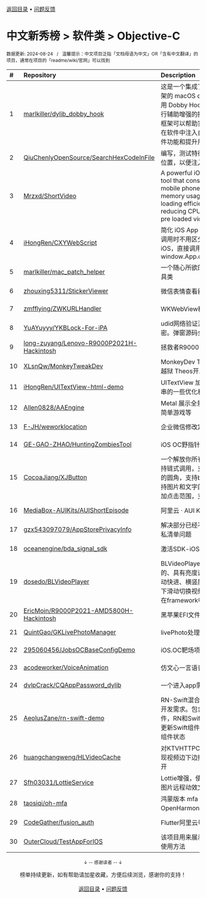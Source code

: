 <a href="https://github.com/GrowingGit/GitHub-Chinese-Top-Charts#github中文排行榜">返回目录</a> • <a href="/content/docs/feedback.md">问题反馈</a>

# 中文新秀榜 > 软件类 > Objective-C
<sub>数据更新: 2024-08-24&nbsp;&nbsp;&nbsp;/&nbsp;&nbsp;&nbsp;温馨提示：中文项目泛指「文档母语为中文」OR「含有中文翻译」的项目，通常在项目的「readme/wiki/官网」可以找到</sub>

|#|Repository|Description|Stars|Updated|Created|
|:-|:-|:-|:-|:-|:-|
|1|[marlkiller/dylib_dobby_hook](https://github.com/marlkiller/dylib_dobby_hook)|这是一个集成了 Dobby Hook 框架的 macOS dylib 项目，通过使用 Dobby Hook 框架来对软件进行辅助增强的操作。Dobby Hook 框架可以帮助实现钩子函数，从而在软件中注入自定义代码，拓展软件功能和提升用户体验。|216|2024-08-16|2024-01-14|
|2|[QiuChenlyOpenSource/SearchHexCodeInFile](https://github.com/QiuChenlyOpenSource/SearchHexCodeInFile)|编写，测试特征码在文件中的相对位置，以便注入绝对地址。|54|2024-03-15|2023-10-13|
|3|[Mrzxd/ShortVideo](https://github.com/Mrzxd/ShortVideo)|A powerful iOS short video SDK tool that considers various mobile phone performance, memory usage optimization, loading efficiency optimization, reducing CPU usage, optimizing pre loaded videos throug ...|19|2024-03-30|2024-03-26|
|4|[iHongRen/CXYWebScript](https://github.com/iHongRen/CXYWebScript)|简化 iOS App 与 H5 交互，H5在调用时不用区分Android还是iOS，直接调用方法 window.App.onSayHello('Hello')|18|2024-04-30|2024-04-10|
|5|[marlkiller/mac_patch_helper](https://github.com/marlkiller/mac_patch_helper)|一个随心所欲的 macOS Patch 工具类|18|2024-07-11|2024-04-09|
|6|[zhouxing5311/StickerViewer](https://github.com/zhouxing5311/StickerViewer)|微信表情查看器|12|2024-02-28|2024-02-27|
|7|[zmfflying/ZWKURLHandler](https://github.com/zmfflying/ZWKURLHandler)|WKWebView秒开demo|9|2024-04-20|2023-09-12|
|8|[YuAYuyyy/YKBLock-For-iPA](https://github.com/YuAYuyyy/YKBLock-For-iPA)|udid网络验证源码，后台部分加密。弹窗源码全开源|8|2024-04-15|2024-04-10|
|9|[long-zuyang/Lenovo-R9000P2021H-Hackintosh](https://github.com/long-zuyang/Lenovo-R9000P2021H-Hackintosh)|拯救者R9000P2021H黑苹果EFI|8|2024-06-19|2024-04-03|
|10|[XLsnQw/MonkeyTweakDev](https://github.com/XLsnQw/MonkeyTweakDev)|MonkeyDev Tweak 支持最新无根越狱 Theos开发|6|2024-07-27|2024-07-26|
|11|[iHongRen/UITextView-html-demo](https://github.com/iHongRen/UITextView-html-demo)|UITextView 加载 HTML 文本字符串的一些优化和注意事项 Demo|6|2024-04-24|2024-04-21|
|12|[Allen0828/AAEngine](https://github.com/Allen0828/AAEngine)|Metal 展示全景地图、3D模型、简单游戏等|5|2024-05-12|2024-03-25|
|13|[F-JH/weworklocation](https://github.com/F-JH/weworklocation)|企业微信修改定位|4|2024-07-25|2024-03-04|
|14|[GE-GAO-ZHAO/HuntingZombiesTool](https://github.com/GE-GAO-ZHAO/HuntingZombiesTool)|iOS OC野指针扑获工具|4|2024-03-07|2023-12-20|
|15|[CocoaJiang/XJButton](https://github.com/CocoaJiang/XJButton)|一个解放你所有烦恼的Button 支持链式调用，支持渐变+各个方向的圆角，支持block回调事件，支持图片和文字的距离调整，支持增加点击范围，支持内边距|3|2024-08-12|2024-06-19|
|16|[MediaBox-AUIKits/AUIShortEpisode](https://github.com/MediaBox-AUIKits/AUIShortEpisode)|阿里云 · AUI Kits 短剧播放场景|3|2024-08-19|2024-05-13|
|17|[gzx543097079/AppStorePrivacyInfo](https://github.com/gzx543097079/AppStorePrivacyInfo)|解决部分已经不在维护的SDK的隐私清单问题|3|2024-05-28|2024-04-29|
|18|[oceanengine/bda_signal_sdk](https://github.com/oceanengine/bda_signal_sdk)|激活SDK-iOS|3|2024-08-16|2023-09-12|
|19|[dosedo/BLVideoPlayer](https://github.com/dosedo/BLVideoPlayer)|BLVideoPlayer是一款swift实现的、具有亮度调节、音量调节、拖动快进、横竖屏切换以及竖屏时上下滑动切换视频的功能，代码封装在framework中，方便调用|3|2024-07-04|2023-09-03|
|20|[EricMoin/R9000P2021-AMD5800H-Hackintosh](https://github.com/EricMoin/R9000P2021-AMD5800H-Hackintosh)|黑苹果EFI文件|2|2024-07-23|2024-07-23|
|21|[QuintGao/GKLivePhotoManager](https://github.com/QuintGao/GKLivePhotoManager)|livePhoto处理工具类|2|2024-07-02|2024-06-27|
|22|[295060456/JobsOCBaseConfigDemo](https://github.com/295060456/JobsOCBaseConfigDemo)|iOS.OC靶场项目|2|2024-08-23|2024-05-11|
|23|[acodeworker/VoiceAnimation](https://github.com/acodeworker/VoiceAnimation)|仿文心一言语音动效|2|2024-04-17|2024-04-17|
|24|[dvlpCrack/CQAppPassword_dylib](https://github.com/dvlpCrack/CQAppPassword_dylib)|一个进入app需要密码的动态库|2|2024-04-11|2024-04-10|
|25|[AeolusZane/rn-swift-demo](https://github.com/AeolusZane/rn-swift-demo)|RN-Swift混合开发，覆盖大部分开发需求。包含RN使用Swift组件，RN和Swift组件相互通信，RN更新Swift组件状态、Swift更新RN组件状态|2|2024-04-27|2024-03-20|
|26|[huangchangweng/HLVideoCache](https://github.com/huangchangweng/HLVideoCache)|对KTVHTTPCache进行封装，实现视频边下边播，实现列表视频秒开|2|2024-03-16|2024-03-16|
|27|[Sfh03031/LottieService](https://github.com/Sfh03031/LottieService)|Lottie增强，使Lottie能够加载带图片远程动效文件的压缩包|2|2024-02-29|2024-02-29|
|28|[taosiqi/oh-mfa](https://github.com/taosiqi/oh-mfa)|鸿蒙版本 mfa 二次验证码（基于OpenHarmony api10）|2|2024-03-04|2024-02-05|
|29|[CodeGather/fusion_auth](https://github.com/CodeGather/fusion_auth)|Flutter阿里云号码认证的融合认证|2|2024-06-30|2023-11-28|
|30|[OuterCloud/TestAppForIOS](https://github.com/OuterCloud/TestAppForIOS)|该项目用来展示用例信息收集库的使用方法|2|2024-07-30|2023-10-30|

<div align="center">
    <p><sub>↓ -- 感谢读者 -- ↓</sub></p>
    榜单持续更新，如有帮助请加星收藏，方便后续浏览，感谢你的支持！
</div>

<br/>

<div align="center"><a href="https://github.com/GrowingGit/GitHub-Chinese-Top-Charts#github中文排行榜">返回目录</a> • <a href="/content/docs/feedback.md">问题反馈</a></div>
